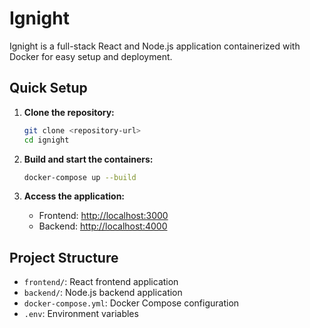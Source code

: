 # Ignight

Ignight is a full-stack React and Node.js application containerized with Docker for easy setup and deployment.

## Quick Setup

1. **Clone the repository:**

   ```bash
   git clone <repository-url>
   cd ignight
   ```

2. **Build and start the containers:**

   ```bash
   docker-compose up --build
   ```

3. **Access the application:**

   - Frontend: [http://localhost:3000](http://localhost:3000)
   - Backend: [http://localhost:4000](http://localhost:4000)

## Project Structure

- `frontend/`: React frontend application
- `backend/`: Node.js backend application
- `docker-compose.yml`: Docker Compose configuration
- `.env`: Environment variables